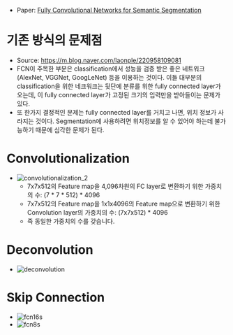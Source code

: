 - Paper: [Fully Convolutional Networks for Semantic Segmentation](https://www.cv-foundation.org/openaccess/content_cvpr_2015/papers/Long_Fully_Convolutional_Networks_2015_CVPR_paper.pdf)

# 기존 방식의 문제점
- Source: https://m.blog.naver.com/laonple/220958109081
- FCN이 주목한 부분은 classification에서 성능을 검증 받은 좋은 네트워크 (AlexNet, VGGNet, GoogLeNet) 등을 이용하는 것이다. 이들 대부분의 classification을 위한 네크워크는 뒷단에 분류를 위한 fully connected layer가 오는데, 이 fully connected layer가 고정된 크기의 입력만을 받아들이는 문제가 있다.
- 또 한가지 결정적인 문제는 fully connected layer를 거치고 나면, 위치 정보가 사라지는 것이다. Segmentation에 사용하려면 위치정보를 알 수 있어야 하는데 불가능하기 때문에 심각한 문제가 된다.

# Convolutionalization
- ![convolutionalization_2](https://miro.medium.com/max/1400/1*2IuHjzPjjGXtDU-eAUzxeA.webp)
  - 7x7x512의 Feature map을 4,096차원의 FC layer로 변환하기 위한 가중치의 수: (7 * 7 * 512) * 4096
  - 7x7x512의 Feature map을 1x1x4096의 Feature map으로 변환하기 위한 Convolution layer의 가중치의 수: (7x7x512) * 4096
  - 즉 동일한 가중치의 수를 갖습니다.

# Deconvolution
- ![deconvolution](https://miro.medium.com/max/1400/1*gtBk1yTapyFzvh00DUkGBA.webp)

# Skip Connection
- ![fcn16s](https://miro.medium.com/max/1400/1*-1hOIxlnFn3qd7n5JEgzFg.webp)
- ![fcn8s](https://miro.medium.com/max/1400/1*1r-KVNqt9V7JiDT-zyOEAQ.webp)